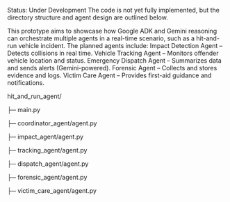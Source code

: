 Status: Under Development
The code is not yet fully implemented, but the directory structure and agent design are outlined below.



This prototype aims to showcase how Google ADK and Gemini reasoning can orchestrate multiple agents in a real-time scenario, such as a hit-and-run vehicle incident.
The planned agents include:
Impact Detection Agent – Detects collisions in real time.
Vehicle Tracking Agent – Monitors offender vehicle location and status.
Emergency Dispatch Agent – Summarizes data and sends alerts (Gemini-powered).
Forensic Agent – Collects and stores evidence and logs.
Victim Care Agent – Provides first-aid guidance and notifications.



hit_and_run_agent/

├─ main.py

├─ coordinator_agent/agent.py

├─ impact_agent/agent.py

├─ tracking_agent/agent.py

├─ dispatch_agent/agent.py

├─ forensic_agent/agent.py

├─ victim_care_agent/agent.py





